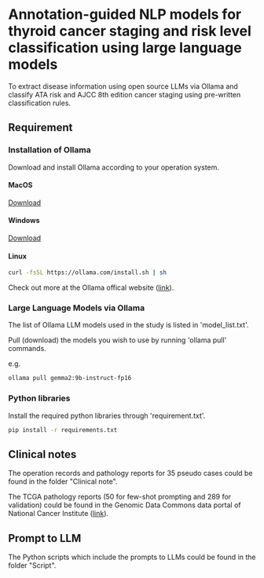# Annotation-guided NLP models for thyroid cancer staging and risk level classification using large language models
To extract disease information using open source LLMs via Ollama and classify ATA risk and AJCC 8th edition cancer staging using pre-written classification rules.

## Requirement
### Installation of Ollama
Download and install Ollama according to your operation system.

#### MacOS
<a href="https://ollama.com/download/Ollama-darwin.zip">Download</a>

#### Windows
<a href="https://ollama.com/download/OllamaSetup.exe">Download</a>

#### Linux
```sh
curl -fsSL https://ollama.com/install.sh | sh
```

Check out more at the Ollama offical website (<a href="https://ollama.com/">link</a>).

### Large Language Models via Ollama
The list of Ollama LLM models used in the study is listed in 'model_list.txt'.

Pull (download) the models you wish to use by running 'ollama pull' commands.

e.g.
```sh
ollama pull gemma2:9b-instruct-fp16
```


### Python libraries
Install the required python libraries through 'requirement.txt'.
```sh
pip install -r requirements.txt
```

## Clinical notes
The operation records and pathology reports for 35 pseudo cases could be found in the folder "Clinical note".

The TCGA pathology reports (50 for few-shot prompting and 289 for validation) could be found in the Genomic Data Commons data portal of National Cancer Institute (<a href="https://portal.gdc.cancer.gov/projects/TCGA-THCA">link</a>).

## Prompt to LLM
The Python scripts which include the prompts to LLMs could be found in the folder "Script".


